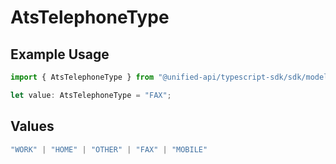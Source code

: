 # AtsTelephoneType

## Example Usage

```typescript
import { AtsTelephoneType } from "@unified-api/typescript-sdk/sdk/models/shared";

let value: AtsTelephoneType = "FAX";
```

## Values

```typescript
"WORK" | "HOME" | "OTHER" | "FAX" | "MOBILE"
```